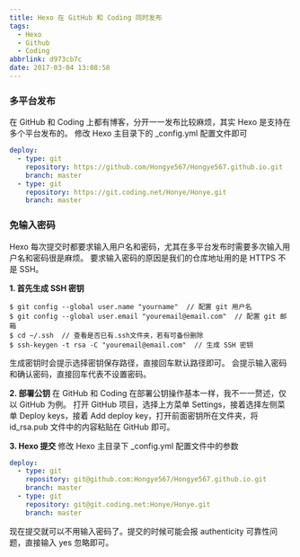 ```yaml
---
title: Hexo 在 GitHub 和 Coding 同时发布
tags:
  - Hexo
  - Github
  - Coding
abbrlink: d973cb7c
date: 2017-03-04 13:08:58
---
```


### 多平台发布

在 GitHub 和 Coding 上都有博客，分开一一发布比较麻烦，其实 Hexo 是支持在多个平台发布的。
修改 Hexo 主目录下的 _config.yml 配置文件即可

```yaml
deploy:
  - type: git
    repository: https://github.com/Hongye567/Hongye567.github.io.git
    branch: master
  - type: git
    repository: https://git.coding.net/Honye/Honye.git
    branch: master
```

### 免输入密码

Hexo 每次提交时都要求输入用户名和密码，尤其在多平台发布时需要多次输入用户名和密码很是麻烦。
要求输入密码的原因是我们的仓库地址用的是 HTTPS 不是 SSH。

<!-- more -->

**1. 首先生成 SSH 密钥**

```shell
$ git config --global user.name "yourname"  // 配置 git 用户名
$ git config --global user.email "youremail@email.com"  // 配置 git 邮箱
$ cd ~/.ssh  // 查看是否已有.ssh文件夹，若有可备份删除
$ ssh-keygen -t rsa -C "youremail@email.com"  // 生成 SSH 密钥
```

生成密钥时会提示选择密钥保存路径，直接回车默认路径即可。
会提示输入密码和确认密码，直接回车代表不设置密码。

**2. 部署公钥**
在 GitHub 和 Coding 在部署公钥操作基本一样，我不一一赘述，仅以 GitHub 为例。
打开 GitHub 项目，选择上方菜单 Settings，接着选择左侧菜单 Deploy keys，接着 Add deploy key，打开前面密钥所在文件夹，将 id_rsa.pub 文件中的内容粘贴在 GitHub 即可。

**3. Hexo 提交**
修改 Hexo 主目录下 _config.yml 配置文件中的参数

```yaml
deploy:
  - type: git
    repository: git@github.com:Hongye567/Hongye567.github.io.git
    branch: master
  - type: git
    repository: git@git.coding.net:Honye/Honye.git
    branch: master
```

现在提交就可以不用输入密码了。提交的时候可能会报 authenticity 可靠性问题，直接输入 yes 忽略即可。